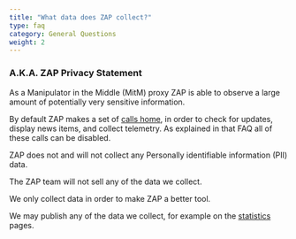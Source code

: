 ```yaml
---
title: "What data does ZAP collect?"
type: faq
category: General Questions
weight: 2
---
```


### A.K.A. ZAP Privacy Statement

As a Manipulator in the Middle (MitM) proxy ZAP is able to observe a large amount of potentially very sensitive information.

By default ZAP makes a set of [calls home](/faq/what-calls-home-does-zap-make/), in order to check for updates, 
display news items, and collect telemetry.
As explained in that FAQ all of these calls can be disabled.

ZAP does not and will not collect any Personally identifiable information (PII) data.

The ZAP team will not sell any of the data we collect.

We only collect data in order to make ZAP a better tool.

We may publish any of the data we collect, for example on the [statistics](/docs/statistics/) pages.

